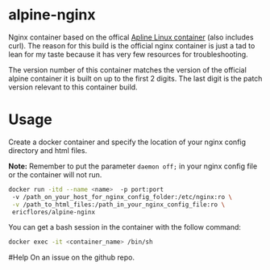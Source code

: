 # alpine-nginx
Nginx container based on the offical [Apline Linux container](https://hub.docker.com/_/alpine/) (also includes curl). The reason for this build is  the official nginx container is just a tad to lean for my taste because it has very few resources for troubleshooting.

The version number of this container matches the version of the official alpine container it is built on up to the first 2 digits. The last digit is the patch version relevant to this container build.

# Usage
Create a docker container and specify the location of your nginx config directory and html files.

__Note:__ Remember to put the parameter `daemon off;` in your nginx config file or the container will not run.

```bash
docker run -itd --name <name>  -p port:port
 -v /path_on_your_host_for_nginx_config_folder:/etc/nginx:ro \
 -v /path_to_html_files:/path_in_your_nginx_config_file:ro \
 ericflores/alpine-nginx
```

You can get a bash session in the container with the follow command:

```bash
docker exec -it <container_name> /bin/sh
```

#Help
On an issue on the github repo.